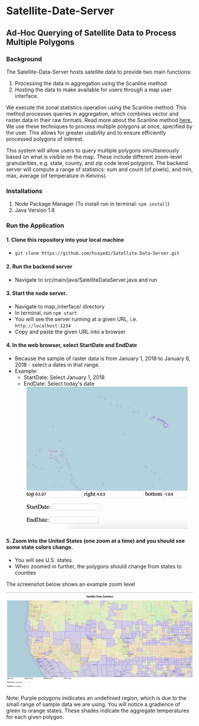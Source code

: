 # Satellite-Date-Server 
## Ad-Hoc Querying of Satellite Data to Process Multiple Polygons


### Background 

The Satellite-Data-Server hosts satellite data to provide two main functions: 
1. Processing the data in aggregation using the Scanline method 
2. Hosting the data to make available for users through a map user interface. 

We execute the zonal statistics operation using the Scanline method. This method processes queries in aggregation, which 
combines vector and raster data in their raw formats. Read more about the Scanline method [here.](https://www.cs.ucr.edu/~eldawy/publications/19_VLDB_Raptor_Demo.pdf) 
We use these techniques to process multiple polygons at once, specified by the user. This allows for greater usability and 
to ensure efficiently processed polygons of interest. 

This system will allow users to query multiple polygons simultaneously based on what is visible on the map. 
These include different zoom-level granularities, e.g. state, county, and zip code level polygons. The backend server 
will compute a range of statistics: sum and count (of pixels), and min, max, average (of temperature in Kelvins). 

### Installations

1. Node Package Manager (To install run in terminal: ```npm install```)
2. Java Version 1.8

### Run the Application

#### 1. Clone this repository into your local machine 

 * ```git clone https://github.com/hsayedi/Satellite-Data-Server.git```

#### 2. Run the backend server

  * Navigate to src/main/java/SatelliteDataServer.java and run
  
#### 3. Start the node server. 

  * Navigate to map_interface/ directory
  * In terminal, run ```npm start``` 
  * You will see the server running at a given URL, i.e. ```http://localhost:1234```
  * Copy and paste the given URL into a browser
  
#### 4. In the web browser, select StartDate and EndDate

  * Because the sample of raster data is from January 1, 2018 to January 6, 2018 - select a dates in that range. 
  * Example:
      * StartDate: Select January 1, 2018
      * EndDate: Select today's date
      ![alt text](select_dates.gif)
      
  

#### 5. Zoom into the United States (one zoom at a time) and you should see some state colors change. 

  * You will see U.S. states 
  * When zoomed in further, the polygons should change from states to counties

The screenshot below shows an example zoom level 

![U.S. Counties](counties_zoom.png)

Note: Purple polygons inidicates an undefinied region, which is due to the small range of sample data we are using. You will 
notice a gradience of green to orange states. These shades indicate the aggregate temperatures for each given polygon. 



